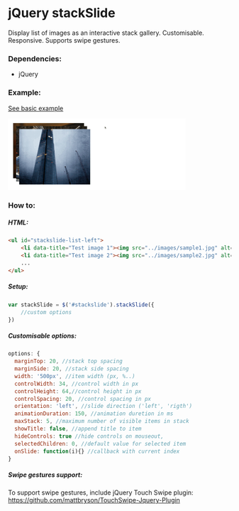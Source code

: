 # jQuery stackSlide
Display list of images as an interactive stack gallery. Customisable. Responsive. Supports swipe gestures.

### Dependencies:
- jQuery

### Example:
[See basic example](https://cdn.rawgit.com/adamhayek/stackSlide/master/example/index.html#1-0-0)

![How it works](https://github.com/adamhayek/stackSlide/blob/master/stackslide-show.gif)

### How to:
##### HTML:
```html
<ul id="stackslide-list-left">
	<li data-title="Test image 1"><img src="../images/sample1.jpg" alt="image"></li>
	<li data-title="Test image 2"><img src="../images/sample2.jpg" alt="image"></li>
	...
</ul>
```

##### Setup:
```js
var stackSlide = $('#stackslide').stackSlide({
	//custom options
})
```

##### Customisable options:
```js
options: {
  marginTop: 20, //stack top spacing
  marginSide: 20, //stack side spacing
  width: '500px', //item width (px, %..)
  controlWidth: 34, //control width in px
  controlHeight: 64,//control height in px
  controlSpacing: 20, //control spacing in px
  orientation: 'left', //slide direction ('left', 'rigth')
  animationDuration: 150, //animation duretion in ms
  maxStack: 5, //maximum number of visible items in stack
  showTitle: false, //append title to item
  hideControls: true //hide controls on mouseout,
  selectedChildren: 0, //default value for selected item
  onSlide: function(i){} //callback with current index 
}
```

##### Swipe gestures support:
To support swipe gestures, include jQuery Touch Swipe plugin: https://github.com/mattbryson/TouchSwipe-Jquery-Plugin
